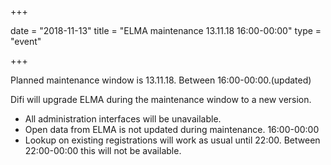 +++

date = "2018-11-13"
title = "ELMA maintenance 13.11.18 16:00-00:00"
type = "event"

+++

Planned maintenance window is 13.11.18. Between 16:00-00:00.(updated)

Difi will upgrade ELMA during the maintenance window to a new version.

* All administration interfaces will be unavailable.
* Open data from ELMA is not updated during maintenance. 16:00-00:00
* Lookup on existing registrations will work as usual until 22:00. Between 22:00-00:00 this will not be available.
